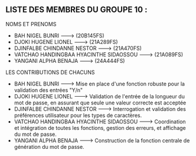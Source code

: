 LISTE DES MEMBRES DU GROUPE 10 : 
--------------------------------
 
  NOMS ET PRENOMS           
  
 - BAH NIGEL BUNRI --->  (20B145FS)
 - DJOKI HUGENE LIONEL --->  (21A289FS)
 - DJINFALBE CHINDANNE NESTOR --->  (21A470FS)                     
 - VATCHAO HANDINGBAA HYACINTHE SIDAOSSOU ---> (21A089FS)                     
 - YANGANI ALPHA BENAJA  ---> (24A444FS)                     

LES CONTRIBUTIONS DE CHACUNS             
                                                 
 - BAH NIGEL BUNRI  --->  Mise en place d'une fonction robuste pour la validation des entrées "Y/n"                                   
 - DJOKI HUGENE LIONEL  --->  Validation de l'entrée de la longueur du mot de passe, en assurant que seule une valeur correcte est acceptée
 - DJINFALBE CHINDANNE NESTOR  --->  Interrogation et validation des préférences utilisateur pour les types de caractères.                        
 - VATCHAO HANDINGBAA HYACINTHE SIDAOSSOU  ---> Coordination et intégration de toutes les fonctions, gestion des erreurs, et affichage du mot de passe.      
 - YANGANI ALPHA BENAJA  ---> Construction de la fonction centrale de génération du mot de passe.                                         
